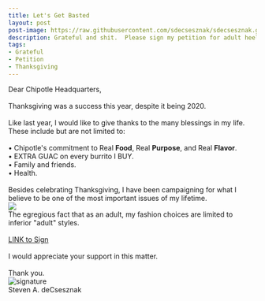 ```yaml
---
title: Let's Get Basted
layout: post
post-image: https://raw.githubusercontent.com/sdecsesznak/sdecsesznak.github.io/master/assets/images/Thanksgiving_2020.jpg
description: Grateful and shit.  Please sign my petition for adult heely crocs!
tags:
- Grateful
- Petition
- Thanksgiving
---
```


Dear Chipotle Headquarters,<br>
<br>
Thanksgiving was a success this year, despite it being 2020.<br>
<br>
Like last year, I would like to give thanks to the many blessings in my life.  These include but are not limited to:<br>
	<br>
	• Chipotle's commitment to Real **Food**, Real **Purpose**, and Real **Flavor**. <br>
	• EXTRA GUAC on every burrito I BUY.<br>
	• Family and friends.<br>
	• Health. <br>
<br>
Besides celebrating Thanksgiving, I have been campaigning for what I believe to be one of the most important issues of my lifetime.<br>
![](https://raw.githubusercontent.com/sdecsesznak/sdecsesznak.github.io/master/assets/images/crocs.png)<br>
The egregious fact that as an adult, my fashion choices are limited to inferior "adult" styles. <br>
<br>
[LINK to Sign](https://www.change.org/p/crocs-make-lightning-mcqueen-heely-crocs-in-adult-sizes)<br>
<br>
I would appreciate your support in this matter. <br>  
Thank you.<br>
![signature](https://fontmeme.com/permalink/200925/c101f6549bbb85c94b3d8b47e8b8e244.png)<br>
Steven A. deCsesznak